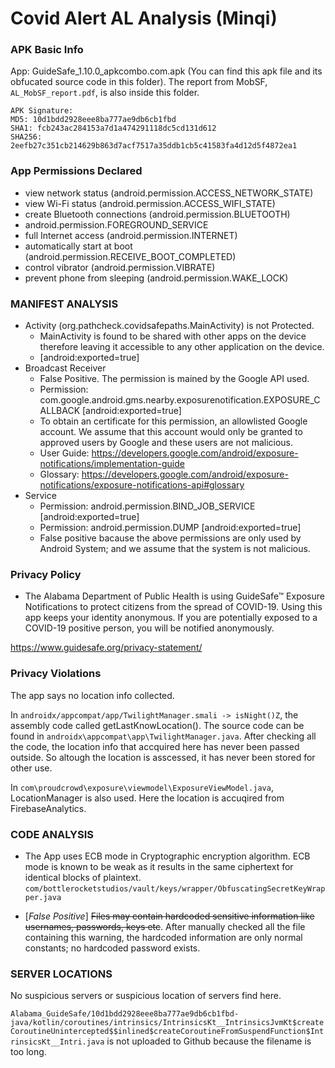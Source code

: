 <!-- # Instuction from slack
When you analyze an app, don't have to write the report straightaway. Note the following:
1. What permissions are being used
2. What features of the device the app is using (e.g., storage, Bluetooth, location, etc.)
3. What is the app's privacy policy.
4. Is the app violating its own privacy policy. How?

For each app, keep a note of these points. At the end of the semester you should compile them in a report.  -->

# Covid Alert AL Analysis (Minqi) 
### APK Basic Info
App: GuideSafe_1.10.0_apkcombo.com.apk (You can find this apk file and its obfucated source code in this folder). The report from MobSF, ```AL_MobSF_report.pdf```, is also inside this folder. 

```
APK Signature:
MD5: 10d1bdd2928eee8ba777ae9db6cb1fbd
SHA1: fcb243ac284153a7d1a474291118dc5cd131d612
SHA256: 2eefb27c351cb214629b863d7acf7517a35ddb1cb5c41583fa4d12d5f4872ea1
```

### App Permissions Declared
  - view network status (android.permission.ACCESS_NETWORK_STATE)
  - view Wi-Fi status (android.permission.ACCESS_WIFI_STATE)
  - create Bluetooth connections (android.permission.BLUETOOTH)
  - android.permission.FOREGROUND_SERVICE
  - full Internet access (android.permission.INTERNET)
  - automatically start at boot (android.permission.RECEIVE_BOOT_COMPLETED)
  - control vibrator (android.permission.VIBRATE)
  - prevent phone from sleeping (android.permission.WAKE_LOCK)

### MANIFEST ANALYSIS
 - Activity (org.pathcheck.covidsafepaths.MainActivity) is not Protected. 
   - MainActivity is found to be shared with other apps on the device therefore leaving it accessible to any other application on the device.
   - [android:exported=true]
 - Broadcast Receiver
   - False Positive. The permission is mained by the Google API used.
   - Permission: com.google.android.gms.nearby.exposurenotification.EXPOSURE_CALLBACK
   [android:exported=true]
   - To obtain an certificate for this permission, an allowlisted Google account. We assume that this account would only be granted to approved users by Google and these users are not malicious. 
   - User Guide: https://developers.google.com/android/exposure-notifications/implementation-guide
   - Glossary: https://developers.google.com/android/exposure-notifications/exposure-notifications-api#glossary
 - Service 
    - Permission: android.permission.BIND_JOB_SERVICE [android:exported=true]
    - Permission: android.permission.DUMP [android:exported=true]
    - False positive bacause the above permissions are only used by Android System; and we assume that the system is not malicious.

<!-- ###
Sidenotes: It looks like BIND_JOB_SERVICE and DUMP are requested without declared in the Manifest

DUMP: Allows an application to retrieve state dump information from system services. Not for use by third-party applications.
### -->

 
### Privacy Policy
- The Alabama Department of Public Health is using GuideSafe™ Exposure Notifications to protect citizens from the spread of COVID-19. Using this app keeps your identity anonymous. If you are potentially exposed to a COVID-19 positive person, you will be notified anonymously.

https://www.guidesafe.org/privacy-statement/

### Privacy Violations
The app says no location info collected. 

In `androidx/appcompat/app/TwilightManager.smali -> isNight()Z`, the assembly code called getLastKnowLocation(). The source code can be found in `androidx\appcompat\app\TwilightManager.java`. After checking all the code, the location info that accquired here has never been passed outside. So altough the location is asscessed, it has never been stored for other use.

In `com\proudcrowd\exposure\viewmodel\ExposureViewModel.java`, LocationManager is also used. Here the location is accuqired from FirebaseAnalytics.
<!-- - This file imports and uses `android.location.Location`, `android.location.LocationManager`
- The function c(), from line 602 to 672, access `android.permission.ACCESS_COARSE_LOCATION` and `android.permission.ACCESS_FINE_LOCATION` permissions. Neither of the permission here is declared in the manifest file.
- In function above, it also uses `getLastKnownLocation("network")` to access the location where the user connects to the Internet last time. -->

<!-- Therefore, this is clearly a violation of the privacy policy made on the app official website. -->

### CODE ANALYSIS
<!-- - The App logs information. Sensitive information should never be logged. -->
- The App uses ECB mode in Cryptographic encryption algorithm. ECB mode is known to be weak as it results in the same ciphertext for identical blocks of plaintext. `com/bottlerocketstudios/vault/keys/wrapper/ObfuscatingSecretKeyWrapper.java`
<!-- - The App uses an insecure Random Number Generator in `com/bugfender/sdk/a/a/m/a.java`, `java.util.Random`. This should be replaced by `java.security.SecureRandom` or any other secure random number generator.
- Diagonsis key files are downloaded and writed to External Storage in `com/proudcrowd/exposure/datasource/ExposureDownloadDataSource.java`. Any App can read data written to External Storage. -->
- [*False Positive*] ~~Files may contain hardcoded sensitive information like usernames, passwords, keys etc~~. After manually checked all the file containing this warning, the hardcoded information are only normal constants; no hardcoded password exists.
<!-- - [*False Positive*]~~App uses SQLite Database and execute raw SQL query.~~
  - In `b/s/f.java`, when there is a `execSQL()`, the functions only take in an int and SQLiteDatabase; since we can't do any SQL injection with an int as input, this rawSQL seems to be safe. There is another variable `f2464b` contained an array of Strings. After manually checked all the places that uses this f class:
  ```
  .\gov\michigan\MiCovidExposure\storage\ExposureNotificationDatabase_Impl.java
  .\androidx\work\impl\WorkDatabase_Impl.java
  ```
  The input string array used in both file is hardcoded and then passed to `f2464b`; therefore, this variable should be safe from any injection as well.
- [*False Positive*] ~~App creates temp file. Sensitive information should never be written into a temp file.~~
  - In `b/q/d.java`, the function `public static void a(ZipFile zipFile, ZipEntry zipEntry, File file, String str)` creates the temp file to temperarely store the data from ZipFile input stream.
  - In `b/s/l.java`, the function `public final void a(File file)` uses the temp file to store the input `file`. This function is called in `b\s\l.java` function `public final void b()` to copy database file.
  - In both case, the temperary files are deleted after use. -->


<!-- ### Crypto files
```
c/b/c/a/m0/d.java ECB and CTR used
c/b/c/a/m0/a.java ECB used here
c/b/c/a/m0/g.java CTR mode
``` -->

### SERVER LOCATIONS
No suspicious servers or suspicious location of servers find here.
<!-- 
### URL
HTTP Connection made in `c/a/b/x/f.java`, and http URL find is `http://www.michigan.gov/coronavirus`. This might leak some info when requesting, but it won't cause any later leaking in a normal setting, because the server forces HTTPS on its end after manually testing.

However, since the app allows the use of HTTP, it is vulnerable to Man-In-The-Middle attack. The attacker can talk to the app using HTTP but using HTTPS with the server. There might be potential info leaks made here. -->

`Alabama_GuideSafe/10d1bdd2928eee8ba777ae9db6cb1fbd-java/kotlin/coroutines/intrinsics/IntrinsicsKt__IntrinsicsJvmKt$createCoroutineUnintercepted$$inlined$createCoroutineFromSuspendFunction$IntrinsicsKt__Intri.java` is not uploaded to Github because the filename is too long.